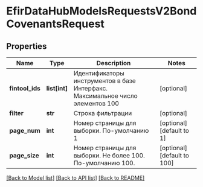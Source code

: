 # EfirDataHubModelsRequestsV2BondCovenantsRequest

## Properties
Name | Type | Description | Notes
------------ | ------------- | ------------- | -------------
**fintool_ids** | **list[int]** | Идентификаторы инструментов в базе Интерфакс. Максимальное число элементов 100 | [optional] 
**filter** | **str** | Строка фильтрации | [optional] 
**page_num** | **int** | Номер страницы для выборки.  По-умолчанию 1 | [optional] [default to 1]
**page_size** | **int** | Номер страницы для выборки. Не более 100.  По-умолчанию 100. | [optional] [default to 100]

[[Back to Model list]](../README.md#documentation-for-models) [[Back to API list]](../README.md#documentation-for-api-endpoints) [[Back to README]](../README.md)

